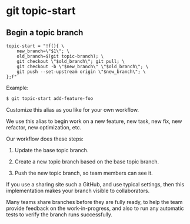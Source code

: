 # git topic-start

## Begin a topic branch

```gitconfig
topic-start = "!f(){ \
    new_branch=\"$1\"; \
    old_branch=$(git topic-branch); \
    git checkout \"$old_branch\"; git pull; \
    git checkout -b \"$new_branch\" \"$old_branch\"; \
    git push --set-upstream origin \"$new_branch\"; \
};f"
```

Example:

```sh
$ git topic-start add-feature-foo
```

Customize this alias as you like for your own workflow.

We use this alias to begin work on a new feature,
new task, new fix, new refactor, new optimization, etc.

Our workflow does these steps:

  1. Update the base topic branch.

  2. Create a new topic branch based on the base topic branch.

  3. Push the new topic branch, so team members can see it.

If you use a sharing site such a GitHub, and use typical settings,
then this implementation makes your branch visible to collaborators.

Many teams share branches before they are fully ready, to help
the team provide feedback on the work-in-progress, and also to
run any automatic tests to verify the branch runs successfully.
